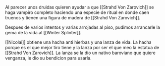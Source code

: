 Al parecer unos druidas quieren ayudar a que [[Strahd Von Zarovich]] se haga vampiro completo haciendo una especie de ritual en donde caen truenos y tienen una figura de madera de [[Strahd Von Zarovich]].

Despues de varios intentos y varias arrojadas al piso, pudimos arrancarle la gema de la vida al [[Winter Splinter]].

[[Nicolai]] obtiene una hacha anti hierbas y una lanza de vida.
La hacha porque es el que mejor tiro tiene y la lanza por ser el que meo la estatua de [[Strahd Von Zarovich]].
La lanza se la dio un nativo baroviano que quiere venganza, le dio su bendicion para usarla.